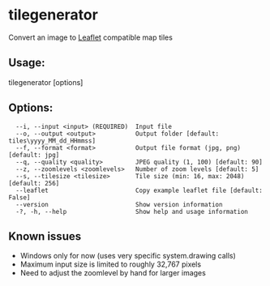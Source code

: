 
# tilegenerator
Convert an image to [Leaflet](https://leafletjs.com/) compatible map tiles

## Usage:
  tilegenerator [options]

## Options:

      --i, --input <input> (REQUIRED)  Input file
      --o, --output <output>           Output folder [default: tiles\yyyy_MM_dd_HHmmss]
      --f, --format <format>           Output file format (jpg, png) [default: jpg]
      --q, --quality <quality>         JPEG quality (1, 100) [default: 90]
      --z, --zoomlevels <zoomlevels>   Number of zoom levels [default: 5]
      --s, --tilesize <tilesize>       Tile size (min: 16, max: 2048) [default: 256]
      --leaflet                        Copy example leaflet file [default: False]
      --version                        Show version information
      -?, -h, --help                   Show help and usage information
      
## Known issues

- Windows only for now (uses very specific system.drawing calls)
- Maximum input size is limited to roughly 32,767 pixels
- Need to adjust the zoomlevel by hand for larger images
